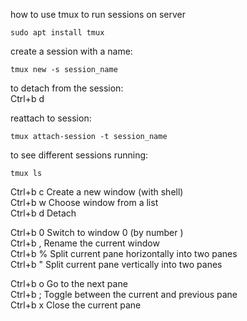 how to use tmux to run sessions on server
```
sudo apt install tmux
```

create a session with a name:
```
tmux new -s session_name
```
to detach from the session: \
Ctrl+b d 

reattach to session:
```
tmux attach-session -t session_name
```
to see different sessions running:
```
tmux ls
```
Ctrl+b c Create a new window (with shell) \
Ctrl+b w Choose window from a list \
Ctrl+b d Detach 

Ctrl+b 0 Switch to window 0 (by number ) \
Ctrl+b , Rename the current window \
Ctrl+b % Split current pane horizontally into two panes \
Ctrl+b " Split current pane vertically into two panes 

Ctrl+b o Go to the next pane \
Ctrl+b ; Toggle between the current and previous pane \
Ctrl+b x Close the current pane


